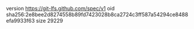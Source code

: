 version https://git-lfs.github.com/spec/v1
oid sha256:2e8bee2d8274558b89fd7423028b8ca2724c3ff587a54294ce8488efa9933f63
size 29229
